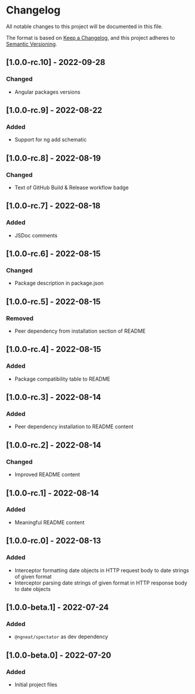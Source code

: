 # Changelog

All notable changes to this project will be documented in this file.

The format is based on [Keep a Changelog](https://keepachangelog.com/en/1.0.0/),
and this project adheres to [Semantic Versioning](https://semver.org/spec/v2.0.0.html).

## [1.0.0-rc.10] - 2022-09-28

### Changed

- Angular packages versions

## [1.0.0-rc.9] - 2022-08-22

### Added

- Support for ng add schematic

## [1.0.0-rc.8] - 2022-08-19

### Changed

- Text of GitHub Build & Release workflow badge

## [1.0.0-rc.7] - 2022-08-18

### Added

- JSDoc comments

## [1.0.0-rc.6] - 2022-08-15

### Changed

- Package description in package.json

## [1.0.0-rc.5] - 2022-08-15

### Removed

- Peer dependency from installation section of README

## [1.0.0-rc.4] - 2022-08-15

### Added

- Package compatibility table to README

## [1.0.0-rc.3] - 2022-08-14

### Added

- Peer dependency installation to README content

## [1.0.0-rc.2] - 2022-08-14

### Changed

- Improved README content

## [1.0.0-rc.1] - 2022-08-14

### Added

- Meaningful README content

## [1.0.0-rc.0] - 2022-08-13

### Added

- Interceptor formatting date objects in HTTP request body to date strings of given format
- Interceptor parsing date strings of given format in HTTP response body to date objects

## [1.0.0-beta.1] - 2022-07-24

### Added

- `@ngneat/spectator` as dev dependency

## [1.0.0-beta.0] - 2022-07-20

### Added

- Initial project files
